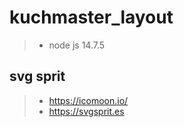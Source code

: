 # kuchmaster_layout

> * node js 14.7.5

## svg sprit
> * https://icomoon.io/
> * https://svgsprit.es